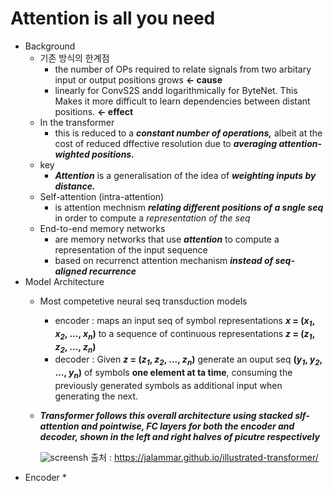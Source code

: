 # Attention is all you need

* Background
    * 기존 방식의 한계점
        - the number of OPs required to relate signals from two arbitary input or output positions grows **<- cause**
        - linearly for ConvS2S andd logarithmically for ByteNet. This Makes it more difficult to learn dependencies between distant positions. **<- effect** 
    * In the transformer
        - this is reduced to a **_constant number of operations,_**</span> albeit at the cost of reduced dffective resolution due to <span style='background-color: $ffdce0'>**_averaging attention-wighted positions._**
    * key
        - **_Attention_** is a generalisation of the idea of **_weighting inputs by distance._**
    * Self-attention (intra-attention)
        - is attention mechnism **_relating different positions of a sngle seq_** in order to compute a _representation of the seq_
    * End-to-end memory networks
        - are memory networks that use **_attention_** to compute a representation of the input sequence
        - based on recurrenct attention mechanism **_instead of seq-aligned recurrence_**
* Model Architecture
    * Most competetive neural seq transduction models 
        - encoder : maps an input seq of symbol representations **_x_ = (_x<sub>1_, _x<sub>2_, ..., _x<sub>n_)** to a sequence of continuous representations **_z_ = (_z<sub>1_, _z<sub>2_, ..., _z<sub>n_)**
        - decoder : Given **_z_ = (_z<sub>1_, _z<sub>2_, ..., _z<sub>n_)** generate an ouput seq **(_y<sub>1_, _y<sub>2_, ..., _y<sub>n_)** of symbols **one element at ta time**, consuming the previously generated symbols as additional input when generating the next.
    * **_Transformer follows this overall architecture using stacked slf-attention and pointwise, FC layers for both the encoder and decoder, shown in the left and right halves of picutre respectively_**
        
        ![screensh](https://jalammar.github.io/images/t/transformer_resideual_layer_norm_3.png)
        출처 : https://jalammar.github.io/illustrated-transformer/
* Encoder
    * 